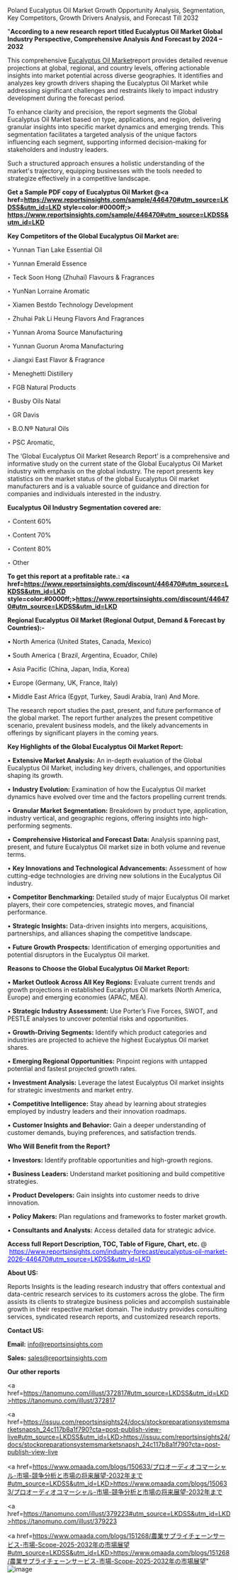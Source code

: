 Poland Eucalyptus Oil Market Growth Opportunity Analysis, Segmentation, Key Competitors, Growth Drivers Analysis, and Forecast Till 2032

"<strong>According to a new research report titled Eucalyptus Oil Market Global Industry Perspective, Comprehensive Analysis And Forecast by 2024 – 2032</strong>

This comprehensive <a href=https://www.reportsinsights.com/sample/446470>Eucalyptus Oil Market</a>report provides detailed revenue projections at global, regional, and country levels, offering actionable insights into market potential across diverse geographies. It identifies and analyzes key growth drivers shaping the Eucalyptus Oil Market while addressing significant challenges and restraints likely to impact industry development during the forecast period.

To enhance clarity and precision, the report segments the Global Eucalyptus Oil Market based on type, applications, and region, delivering granular insights into specific market dynamics and emerging trends. This segmentation facilitates a targeted analysis of the unique factors influencing each segment, supporting informed decision-making for stakeholders and industry leaders.

Such a structured approach ensures a holistic understanding of the market's trajectory, equipping businesses with the tools needed to strategize effectively in a competitive landscape.

<strong>Get a Sample PDF copy of Eucalyptus Oil Market </strong><strong>@<a href=https://www.reportsinsights.com/sample/446470#utm_source=LKDSS&utm_id=LKD style=color:#0000ff;> https://www.reportsinsights.com/sample/446470#utm_source=LKDSS&utm_id=LKD</a></strong></font>

<strong>Key Competitors of the Global Eucalyptus Oil Market are:</strong>

‣ Yunnan Tian Lake Essential Oil

‣ Yunnan Emerald Essence

‣ Teck Soon Hong (Zhuhai) Flavours & Fragrances

‣ YunNan Lorraine Aromatic

‣ Xiamen Bestdo Technology Development

‣ Zhuhai Pak Li Heung Flavors And Fragrances

‣ Yunnan Aroma Source Manufacturing

‣ Yunnan Guorun Aroma Manufacturing

‣ Jiangxi East Flavor & Fragrance

‣ Meneghetti Distillery

‣ FGB Natural Products

‣ Busby Oils Natal

‣ GR Davis

‣ B.O.N® Natural Oils

‣ PSC Aromatic,

The ‘Global Eucalyptus Oil Market Research Report’ is a comprehensive and informative study on the current state of the Global Eucalyptus Oil Market industry with emphasis on the global industry. The report presents key statistics on the market status of the global Eucalyptus Oil market manufacturers and is a valuable source of guidance and direction for companies and individuals interested in the industry.

<strong>Eucalyptus Oil Industry Segmentation covered are:</strong>

‣ Content 60% 

‣ Content 70% 

‣ Content 80% 

‣ Other

<strong>To get this report at a profitable rate.: <a href=https://www.reportsinsights.com/discount/446470#utm_source=LKDSS&utm_id=LKD style=color:#0000ff;>https://www.reportsinsights.com/discount/446470#utm_source=LKDSS&utm_id=LKD</a></strong></font>

<strong>Regional Eucalyptus Oil Market (Regional Output, Demand &amp; Forecast by Countries):-</strong>

• North America (United States, Canada, Mexico)

• South America ( Brazil, Argentina, Ecuador, Chile)

• Asia Pacific (China, Japan, India, Korea)

• Europe (Germany, UK, France, Italy)

• Middle East Africa (Egypt, Turkey, Saudi Arabia, Iran) And More.

The research report studies the past, present, and future performance of the global market. The report further analyzes the present competitive scenario, prevalent business models, and the likely advancements in offerings by significant players in the coming years.

<strong>Key Highlights of the Global Eucalyptus Oil Market Report:</strong>

• <strong>Extensive Market Analysis:</strong> An in-depth evaluation of the Global Eucalyptus Oil Market, including key drivers, challenges, and opportunities shaping its growth.

• <strong>Industry Evolution:</strong> Examination of how the Eucalyptus Oil market dynamics have evolved over time and the factors propelling current trends.

• <strong>Granular Market Segmentation:</strong> Breakdown by product type, application, industry vertical, and geographic regions, offering insights into high-performing segments.

• <strong>Comprehensive Historical and Forecast Data:</strong> Analysis spanning past, present, and future Eucalyptus Oil market size in both volume and revenue terms.

• <strong>Key Innovations and Technological Advancements:</strong> Assessment of how cutting-edge technologies are driving new solutions in the Eucalyptus Oil industry.

• <strong>Competitor Benchmarking:</strong> Detailed study of major Eucalyptus Oil market players, their core competencies, strategic moves, and financial performance.

• <strong>Strategic Insights:</strong> Data-driven insights into mergers, acquisitions, partnerships, and alliances shaping the competitive landscape.

• <strong>Future Growth Prospects:</strong> Identification of emerging opportunities and potential disruptors in the Eucalyptus Oil market.

<strong>Reasons to Choose the Global Eucalyptus Oil Market Report:</strong>

• <strong>Market Outlook Across All Key Regions:</strong> Evaluate current trends and growth projections in established Eucalyptus Oil markets (North America, Europe) and emerging economies (APAC, MEA).

• <strong>Strategic Industry Assessment:</strong> Use Porter’s Five Forces, SWOT, and PESTLE analyses to uncover potential risks and opportunities.

• <strong>Growth-Driving Segments:</strong> Identify which product categories and industries are projected to achieve the highest Eucalyptus Oil market shares.

• <strong>Emerging Regional Opportunities:</strong> Pinpoint regions with untapped potential and fastest projected growth rates.

• <strong>Investment Analysis:</strong> Leverage the latest Eucalyptus Oil market insights for strategic investments and market entry.

• <strong>Competitive Intelligence:</strong> Stay ahead by learning about strategies employed by industry leaders and their innovation roadmaps.

• <strong>Customer Insights and Behavior:</strong> Gain a deeper understanding of customer demands, buying preferences, and satisfaction trends.

<strong>Who Will Benefit from the Report?</strong>

• <strong>Investors:</strong> Identify profitable opportunities and high-growth regions.

• <strong>Business Leaders:</strong> Understand market positioning and build competitive strategies.

• <strong>Product Developers:</strong> Gain insights into customer needs to drive innovation.

• <strong>Policy Makers:</strong> Plan regulations and frameworks to foster market growth.

• <strong>Consultants and Analysts:</strong> Access detailed data for strategic advice.
</ul>
<strong>Access full Report Description, TOC, Table of Figure, Chart, etc. </strong>@  <a href=https://www.reportsinsights.com/industry-forecast/eucalyptus-oil-market-2026-446470#utm_source=LKDSS&utm_id=LKD style=color:#0000ff;>https://www.reportsinsights.com/industry-forecast/eucalyptus-oil-market-2026-446470#utm_source=LKDSS&utm_id=LKD</a></font>

<strong><strong>About US</strong>:</strong>

Reports Insights is the leading research industry that offers contextual and data-centric research services to its customers across the globe. The firm assists its clients to strategize business policies and accomplish sustainable growth in their respective market domain. The industry provides consulting services, syndicated research reports, and customized research reports.

<strong>Contact US:</strong>

<p class=""""><b>Email:</b> <a href=mailto:info@reportsinsights.com>info@reportsinsights.com</a></p>
<p class=""""><b>Sales:</b> <a href=mailto:sales@reportsinsights.com>sales@reportsinsights.com</a></p>

<strong>Our other reports</strong>

<a href=https://tanomuno.com/illust/372817#utm_source=LKDSS&utm_id=LKD>https://tanomuno.com/illust/372817</a>

<a href=https://issuu.com/reportsinsights24/docs/stockpreparationsystemsmarketsnapsh_24c117b8a1f790?cta=post-publish-view-live#utm_source=LKDSS&utm_id=LKD>https://issuu.com/reportsinsights24/docs/stockpreparationsystemsmarketsnapsh_24c117b8a1f790?cta=post-publish-view-live</a>

<a href=https://www.omaada.com/blogs/150633/プロオーディオコマーシャル-市場-競争分析と市場の将来展望-2032年まで#utm_source=LKDSS&utm_id=LKD>https://www.omaada.com/blogs/150633/プロオーディオコマーシャル-市場-競争分析と市場の将来展望-2032年まで</a>

<a href=https://tanomuno.com/illust/379223#utm_source=LKDSS&utm_id=LKD>https://tanomuno.com/illust/379223</a>

<a href=https://www.omaada.com/blogs/151268/農業サプライチェーンサービス-市場-Scope-2025-2032年の市場展望#utm_source=LKDSS&utm_id=LKD>https://www.omaada.com/blogs/151268/農業サプライチェーンサービス-市場-Scope-2025-2032年の市場展望</a>"
![image](https://github.com/user-attachments/assets/20220653-b89c-4dbd-b4ef-08364daed3bb)
